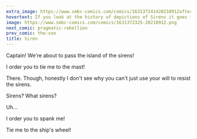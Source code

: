 ```yaml
---
extra_image: https://www.smbc-comics.com/comics/163137241420210912after.png
hovertext: If you look at the history of depictions of Sirens it goes from weird bird-ladies to sneaky fish ladies to naked chubby girls. This is progress we can believe in.
image: https://www.smbc-comics.com/comics/1631372325-20210912.png
next_comic: pragmatic-rebellion
prev_comic: the-son
title: Siren
---
```


Captain! We're about to pass the island of the sirens!

I order you to tie me to the mast!

There. Though, honestly I don't see why you can't just use your will to resist the sirens.

Sirens? What sirens?

Uh…

I order you to spank me!

Tie me to the ship's wheel!
